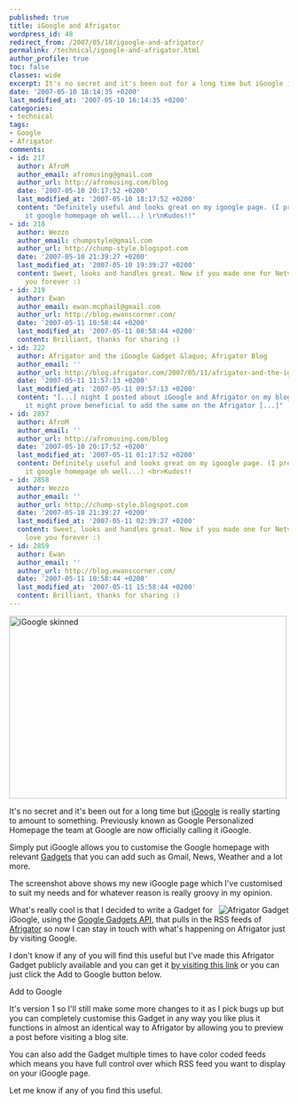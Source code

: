 ```yaml
---
published: true
title: iGoogle and Afrigator
wordpress_id: 48
redirect_from: /2007/05/10/igoogle-and-afrigator/
permalink: /technical/igoogle-and-afrigator.html
author_profile: true
toc: false
classes: wide
excerpt: It's no secret and it's been out for a long time but iGoogle is really starting to amount to something. Previously known as Google Personalized Homepage the team at Google are now officially calling it iGoogle.
date: '2007-05-10 18:14:35 +0200'
last_modified_at: '2007-05-10 16:14:35 +0200'
categories:
- technical
tags:
- Google
- Afrigator
comments:
- id: 217
  author: AfroM
  author_email: afromusing@gmail.com
  author_url: http://afromusing.com/blog
  date: '2007-05-10 20:17:52 +0200'
  last_modified_at: '2007-05-10 18:17:52 +0200'
  content: "Definitely useful and looks great on my igoogle page. (I prefer calling
    it google homepage oh well...) \r\nKudos!!"
- id: 218
  author: Wezzo
  author_email: chumpstyle@gmail.com
  author_url: http://chump-style.blogspot.com
  date: '2007-05-10 21:39:27 +0200'
  last_modified_at: '2007-05-10 19:39:27 +0200'
  content: Sweet, looks and handles great. Now if you made one for Netvibes I'd love
    you forever :)
- id: 219
  author: Ewan
  author_email: ewan.mcphail@gmail.com
  author_url: http://blog.ewanscorner.com/
  date: '2007-05-11 10:58:44 +0200'
  last_modified_at: '2007-05-11 08:58:44 +0200'
  content: Brilliant, thanks for sharing :)
- id: 222
  author: Afrigator and the iGoogle Gadget &laquo; Afrigator Blog
  author_email: ''
  author_url: http://blog.afrigator.com/2007/05/11/afrigator-and-the-igoogle-gadget/
  date: '2007-05-11 11:57:13 +0200'
  last_modified_at: '2007-05-11 09:57:13 +0200'
  content: "[...] night I posted about iGoogle and Afrigator on my blog and I thought
    it might prove beneficial to add the same on the Afrigator [...]"
- id: 2857
  author: AfroM
  author_email: ''
  author_url: http://afromusing.com/blog
  date: '2007-05-10 20:17:52 +0200'
  last_modified_at: '2007-05-11 01:17:52 +0200'
  content: Definitely useful and looks great on my igoogle page. (I prefer calling
    it google homepage oh well...) <br>Kudos!!
- id: 2858
  author: Wezzo
  author_email: ''
  author_url: http://chump-style.blogspot.com
  date: '2007-05-10 21:39:27 +0200'
  last_modified_at: '2007-05-11 02:39:27 +0200'
  content: Sweet, looks and handles great. Now if you made one for Netvibes I&#39;d
    love you forever :)
- id: 2859
  author: Ewan
  author_email: ''
  author_url: http://blog.ewanscorner.com/
  date: '2007-05-11 10:58:44 +0200'
  last_modified_at: '2007-05-11 15:58:44 +0200'
  content: Brilliant, thanks for sharing :)
---
```

<a href="http://www.flickr.com/photos/justinhartman/492598171/" title="Photo Sharing"><img src="http://farm1.static.flickr.com/211/492598171_68151bd005.jpg" width="500" height="329" alt="iGoogle skinned" /></a>

It's no secret and it's been out for a long time but <a href="http://www.google.com/ig">iGoogle</a> is really starting to amount to something. Previously known as Google Personalized Homepage the team at Google are now officially calling it iGoogle. 

Simply put iGoogle allows you to customise the Google homepage with relevant <a href="http://www.google.com/ig/directory?hl=en&root=/ig&dpos=top">Gadgets</a> that you can add such as Gmail, News, Weather and a lot more.

The screenshot above shows my new iGoogle page which I've customised to suit my needs and for whatever reason is really groovy in my opinion. 

<img src="http://afrigator.com/plugins/google/rss-screenshot.png" alt="Afrigator Gadget" align="right" />

What's really cool is that I decided to write a Gadget for iGoogle, using the <a href="http://www.google.com/apis/homepage/">Google Gadgets API</a>, that pulls in the RSS feeds of <a href="http://afrigator.com">Afrigator</a> so now I can stay in touch with what's happening on Afrigator just by visiting Google.

I don't know if any of you will find this useful but I've made this Afrigator Gadget publicly available and you can get it <a href="http://www.google.com/ig/add?moduleurl=http://afrigator.com/plugins/google/afrigatorrss.xml&source=imag">by visiting this link</a> or you can just click the Add to Google button below.

<a href="http://fusion.google.com/add?moduleurl=http%3A//afrigator.com/plugins/google/afrigatorrss.xml"><img src="http://buttons.googlesyndication.com/fusion/add.gif" width="104" height="17" border="0" alt="Add to Google"></a>

It's version 1 so I'll still make some more changes to it as I pick bugs up but you can completely customise this Gadget in any way you like plus it functions in almost an identical way to Afrigator by allowing you to preview a post before visiting a blog site. 

You can also add the Gadget multiple times to have color coded feeds which means you have full control over which RSS feed you want to display on your iGoogle page.

Let me know if any of you find this useful.
